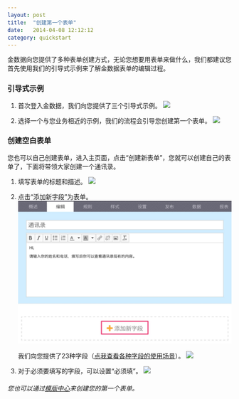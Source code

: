 ```yaml
---
layout: post
title:  "创建第一个表单"
date:   2014-04-08 12:12:12
category: quickstart
---
```


金数据向您提供了多种表单创建方式，无论您想要用表单来做什么，我们都建议您首先使用我们的引导式示例来了解金数据表单的编辑过程。

### 引导式示例

1. 首次登入金数据，我们向您提供了三个引导式示例。
	![](http://jinshuju-help-pics.b0.upaiyun.com/images/create-form-1.png)

2. 选择一个与您业务相近的示例，我们的流程会引导您创建第一个表单。
	![](http://jinshuju-help-pics.b0.upaiyun.com/images/create-form-2.png)

### 创建空白表单

您也可以自己创建表单，进入主页面，点击“创建新表单”，您就可以创建自己的表单了，下面将带领大家创建一个通讯录。

1. 填写表单的标题和描述。
	![](http://jinshuju-help-pics.b0.upaiyun.com/images/create-form-3.png)

2. 点击“添加新字段”为表单。
    ![](/images/create-form-5.jpg)

    我们向您提供了23种字段（[点我查看各种字段的使用场景](use-fields.html)）。
	![](http://jinshuju-help-pics.b0.upaiyun.com/images/use-fields-all.png)

3. 对于必须要填写的字段，可以设置“必须填”。
	![](http://jinshuju-help-pics.b0.upaiyun.com/images/create-form-4.png)

###### 您也可以通过[模版中心](https://jinshuju.net/templates)来创建您的第一个表单。
